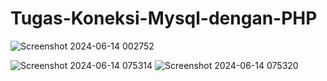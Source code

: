 # Tugas-Koneksi-Mysql-dengan-PHP

![Screenshot 2024-06-14 002752](https://github.com/johannesindra/Tugas-Koneksi-Mysql-dengan-PHP/assets/172591266/354af04e-c539-4f95-9c18-baa9b1b02627)


![Screenshot 2024-06-14 075314](https://github.com/johannesindra/Tugas-Koneksi-Mysql-dengan-PHP/assets/172591266/02498441-fc7a-4059-8230-2794a99bbed9)
![Screenshot 2024-06-14 075320](https://github.com/johannesindra/Tugas-Koneksi-Mysql-dengan-PHP/assets/172591266/4439f321-6bda-4c91-b6d8-4e39912a7729)
